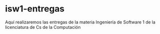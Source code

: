 # isw1-entregas
Aquí realizaremos las entregas de la materia Ingeniería de Software 1 de la licenciatura de Cs de la Computación 
